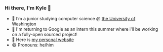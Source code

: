 ### Hi there, I'm Kyle 👋

- :school: I’m a junior studying computer science @ [the University of Washington](https://www.cs.washington.edu/)
- :book: I'm returning to Google as an intern this summer where i'll be working on a fully-open sourced project!
- :rocket: Here is [my personal website](https://kylemumma.github.io/)
- :smile: Pronouns: he/him
